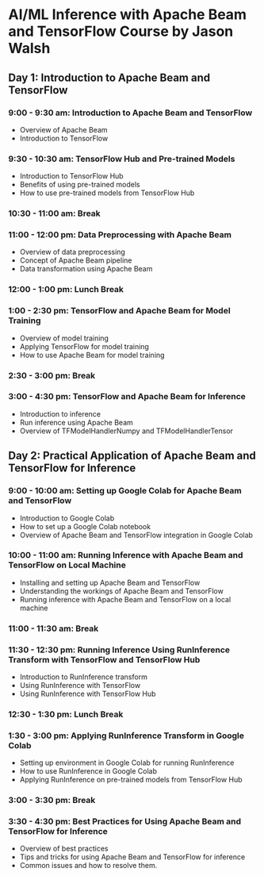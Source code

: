 # AI/ML Inference with Apache Beam and TensorFlow Course by Jason Walsh

## Day 1: Introduction to Apache Beam and TensorFlow

### 9:00 - 9:30 am: Introduction to Apache Beam and TensorFlow
- Overview of Apache Beam
- Introduction to TensorFlow

### 9:30 - 10:30 am: TensorFlow Hub and Pre-trained Models
- Introduction to TensorFlow Hub
- Benefits of using pre-trained models
- How to use pre-trained models from TensorFlow Hub

### 10:30 - 11:00 am: Break

### 11:00 - 12:00 pm: Data Preprocessing with Apache Beam
- Overview of data preprocessing
- Concept of Apache Beam pipeline
- Data transformation using Apache Beam

### 12:00 - 1:00 pm: Lunch Break

### 1:00 - 2:30 pm: TensorFlow and Apache Beam for Model Training
- Overview of model training
- Applying TensorFlow for model training
- How to use Apache Beam for model training

### 2:30 - 3:00 pm: Break

### 3:00 - 4:30 pm: TensorFlow and Apache Beam for Inference
- Introduction to inference
- Run inference using Apache Beam
- Overview of TFModelHandlerNumpy and TFModelHandlerTensor


## Day 2: Practical Application of Apache Beam and TensorFlow for Inference

### 9:00 - 10:00 am: Setting up Google Colab for Apache Beam and TensorFlow
- Introduction to Google Colab
- How to set up a Google Colab notebook
- Overview of Apache Beam and TensorFlow integration in Google Colab

### 10:00 - 11:00 am: Running Inference with Apache Beam and TensorFlow on Local Machine
- Installing and setting up Apache Beam and TensorFlow
- Understanding the workings of Apache Beam and TensorFlow
- Running inference with Apache Beam and TensorFlow on a local machine

### 11:00 - 11:30 am: Break

### 11:30 - 12:30 pm: Running Inference Using RunInference Transform with TensorFlow and TensorFlow Hub
- Introduction to RunInference transform
- Using RunInference with TensorFlow
- Using RunInference with TensorFlow Hub

### 12:30 - 1:30 pm: Lunch Break

### 1:30 - 3:00 pm: Applying RunInference Transform in Google Colab
- Setting up environment in Google Colab for running RunInference
- How to use RunInference in Google Colab
- Applying RunInference on pre-trained models from TensorFlow Hub

### 3:00 - 3:30 pm: Break

### 3:30 - 4:30 pm: Best Practices for Using Apache Beam and TensorFlow for Inference
- Overview of best practices
- Tips and tricks for using Apache Beam and TensorFlow for inference
- Common issues and how to resolve them.
